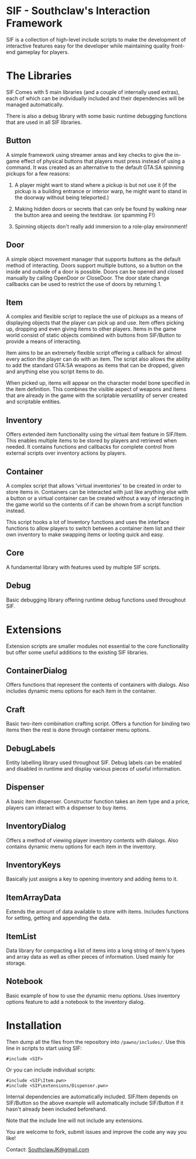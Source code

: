 # SIF - Southclaw's Interaction Framework
SIF is a collection of high-level include scripts to make the development of
interactive features easy for the developer while maintaining quality front-end
gameplay for players.


# The Libraries

SIF Comes with 5 main libraries (and a couple of internally used extras),
each of which can be individually included and their dependencies will be
managed automatically.

There is also a debug library with some basic runtime debugging functions that
are used in all SIF libraries.


## Button
A simple framework using streamer areas and key checks to give the in-game
effect of physical buttons that players must press instead of using a command.
It was created as an alternative to the default GTA:SA spinning pickups for a
few reasons:

1. A player might want to stand where a pickup is but not use it
(if the	pickup is a building entrance or interior warp, he might
want to stand in the doorway without being teleported.)

2. Making hidden doors or secrets that can only be found by walking
near the button area and seeing the textdraw. (or spamming F!)

3. Spinning objects don't really add immersion to a role-play
environment!


## Door
A simple object movement manager that supports buttons as the default method of
interacting. Doors support multiple buttons, so a button on the inside and
outside of a door is possible. Doors can be opened and closed manually by
calling OpenDoor or CloseDoor. The door state change callbacks can be used to
restrict the use of doors by returning 1.


## Item
A complex and flexible script to replace the use of pickups as a means of
displaying objects that the player can pick up and use. Item offers picking up,
dropping and even giving items to other players. Items in the game world consist
of static objects combined with buttons from SIF/Button to provide a means of
interacting.

Item aims to be an extremely flexible script offering a callback for almost
every action the player can do with an item. The script also allows the ability
to add the standard GTA:SA weapons as items that can be dropped, given and
anything else you script items to do.

When picked up, items will appear on the character model bone specified in the
item definition. This combines the visible aspect of weapons and items that are
already in the game with the scriptable versatility of server created and
scriptable entities.


## Inventory
Offers extended item functionality using the virtual item feature in SIF/Item.
This enables multiple items to be stored by players and retrieved when needed.
It contains functions and callbacks for complete control from external scripts
over inventory actions by players.


## Container
A complex script that allows 'virtual inventories' to be created in order to
store items in. Containers can be interacted with just like anything else with a
button or a virtual container can be created without a way of interacting in the
game world so the contents of if can be shown from a script function instead.

This script hooks a lot of Inventory functions and uses the interface functions
to allow players to switch between a container item list and their own inventory
to make swapping items or looting quick and easy.


## Core
A fundamental library with features used by multiple SIF scripts.

## Debug
Basic debugging library offering runtime debug functions used throughout SIF.


# Extensions

Extension scripts are smaller modules not essential to the core functionality
but offer some useful additions to the existing SIF libraries.

## ContainerDialog
Offers functions that represent the contents of containers with dialogs. Also
includes dynamic menu options for each item in the container.

## Craft
Basic two-item combination crafting script. Offers a function for binding two
items then the rest is done through container menu options.

## DebugLabels
Entity labelling library used throughout SIF. Debug labels can be enabled and
disabled in runtime and display various pieces of useful information.

## Dispenser
A basic item dispenser. Constructor function takes an item type and a price,
players can interact with a dispenser to buy items.

## InventoryDialog
Offers a method of viewing player inventory contents with dialogs. Also contains
dynamic menu options for each item in the inventory.

## InventoryKeys
Basically just assigns a key to opening inventory and adding items to it.

## ItemArrayData
Extends the amount of data available to store with items. Includes functions for
setting, getting and appending the data.

## ItemList
Data library for compacting a list of items into a long string of item's types
and array data as well as other pieces of information. Used mainly for storage.

## Notebook
Basic example of how to use the dynamic menu options. Uses inventory options
feature to add a notebook to the inventory dialog.


# Installation
Then dump all the files from the repository into ```/pawno/includes/```.
Use this line in scripts to start using SIF:

	#include <SIF>

Or you can include individual scripts:

	#include <SIF\Item.pwn>
	#include <SIF\extensions/Dispenser.pwn>

Internal dependencies are automatically included. SIF/Item depends on SIF/Button
so the above example will automatically include SIF/Button if it hasn't already
been included beforehand.

Note that the <SIF> include line will not include any extensions.


You are welcome to fork, submit issues and improve the code any way you like!

Contact: SouthclawJK@gmail.com
